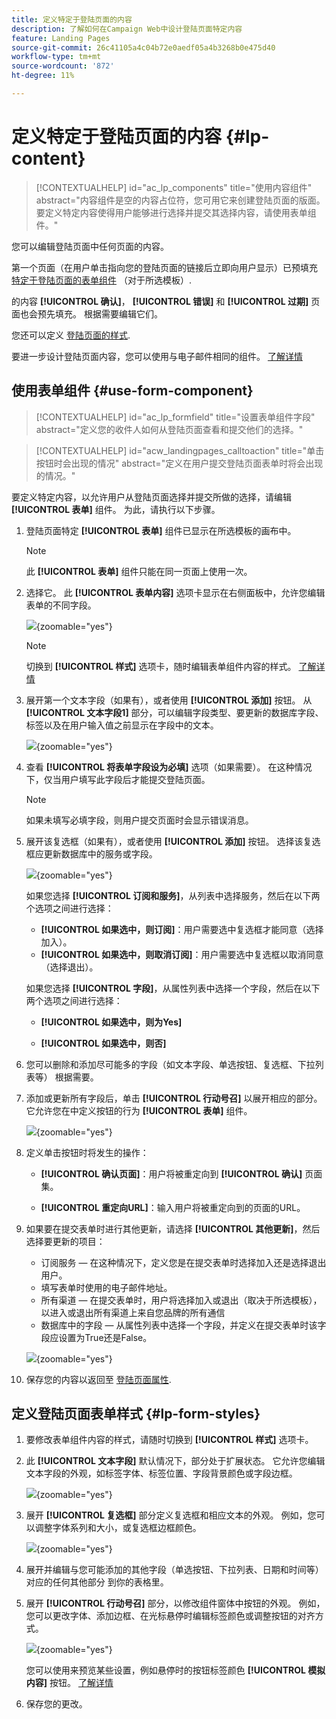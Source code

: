 ```yaml
---
title: 定义特定于登陆页面的内容
description: 了解如何在Campaign Web中设计登陆页面特定内容
feature: Landing Pages
source-git-commit: 26c41105a4c04b72e0aedf05a4b3268b0e475d40
workflow-type: tm+mt
source-wordcount: '872'
ht-degree: 11%

---
```


# 定义特定于登陆页面的内容 {#lp-content}

>[!CONTEXTUALHELP]
>id="ac_lp_components"
>title="使用内容组件"
>abstract="内容组件是空的内容占位符，您可用它来创建登陆页面的版面。要定义特定内容使得用户能够进行选择并提交其选择内容，请使用表单组件。"

您可以编辑登陆页面中任何页面的内容。


第一个页面（在用户单击指向您的登陆页面的链接后立即向用户显示）已预填充 [特定于登陆页面的表单组件](#use-form-component) （对于所选模板）<!-- to enable users to select and submit their choices-->.

的内容 **[!UICONTROL 确认]**， **[!UICONTROL 错误]** 和 **[!UICONTROL 过期]** 页面也会预先填充。 根据需要编辑它们。

您还可以定义 [登陆页面的样式](#lp-form-styles).

要进一步设计登陆页面内容，您可以使用与电子邮件相同的组件。 [了解详情](../email/content-components.md#add-content-components)

## 使用表单组件 {#use-form-component}

>[!CONTEXTUALHELP]
>id="ac_lp_formfield"
>title="设置表单组件字段"
>abstract="定义您的收件人如何从登陆页面查看和提交他们的选择。"

>[!CONTEXTUALHELP]
>id="acw_landingpages_calltoaction"
>title="单击按钮时会出现的情况"
>abstract="定义在用户提交登陆页面表单时将会出现的情况。"

要定义特定内容，以允许用户从登陆页面选择并提交所做的选择，请编辑 **[!UICONTROL 表单]** 组件。 为此，请执行以下步骤。

1. 登陆页面特定 **[!UICONTROL 表单]** 组件已显示在所选模板的画布中。

   >[!NOTE]
   >
   >此 **[!UICONTROL 表单]** 组件只能在同一页面上使用一次。

1. 选择它。 此 **[!UICONTROL 表单内容]** 选项卡显示在右侧面板中，允许您编辑表单的不同字段。

   ![](assets/lp-form-component.png){zoomable=&quot;yes&quot;}

   >[!NOTE]
   >
   >切换到 **[!UICONTROL 样式]** 选项卡，随时编辑表单组件内容的样式。 [了解详情](#lp-form-styles)

1. 展开第一个文本字段（如果有），或者使用 **[!UICONTROL 添加]** 按钮。 从 **[!UICONTROL 文本字段1]** 部分，可以编辑字段类型、要更新的数据库字段、标签以及在用户输入值之前显示在字段中的文本。

   ![](assets/lp-form-text-field.png){zoomable=&quot;yes&quot;}

1. 查看 **[!UICONTROL 将表单字段设为必填]** 选项（如果需要）。 在这种情况下，仅当用户填写此字段后才能提交登陆页面。

   >[!NOTE]
   >
   >如果未填写必填字段，则用户提交页面时会显示错误消息。

1. 展开该复选框（如果有），或者使用 **[!UICONTROL 添加]** 按钮。 选择该复选框应更新数据库中的服务或字段。

   ![](assets/lp-form-checkbox.png){zoomable=&quot;yes&quot;}

   如果您选择 **[!UICONTROL 订阅和服务]**，从列表中选择服务，然后在以下两个选项之间进行选择：

   * **[!UICONTROL 如果选中，则订阅]**：用户需要选中复选框才能同意（选择加入）。
   * **[!UICONTROL 如果选中，则取消订阅]**：用户需要选中复选框以取消同意（选择退出）。

   如果您选择 **[!UICONTROL 字段]**，从属性列表中选择一个字段，然后在以下两个选项之间进行选择：

   * **[!UICONTROL 如果选中，则为Yes]**<!--TBC-->

   * **[!UICONTROL 如果选中，则否]**<!--TBC-->

1. 您可以删除和添加尽可能多的字段（如文本字段、单选按钮、复选框、下拉列表等） 根据需要。

1. 添加或更新所有字段后，单击 **[!UICONTROL 行动号召]** 以展开相应的部分。 它允许您在中定义按钮的行为 **[!UICONTROL 表单]** 组件。

   ![](assets/lp-call-to-action.png){zoomable=&quot;yes&quot;}

1. 定义单击按钮时将发生的操作：

   * **[!UICONTROL 确认页面]**：用户将被重定向到 **[!UICONTROL 确认]** 页面集。

   * **[!UICONTROL 重定向URL]**：输入用户将被重定向到的页面的URL。

1. 如果要在提交表单时进行其他更新，请选择 **[!UICONTROL 其他更新]**，然后选择要更新的项目：
   * 订阅服务 — 在这种情况下，定义您是在提交表单时选择加入还是选择退出用户。
   * 填写表单时使用的电子邮件地址。
   * 所有渠道 — 在提交表单时，用户将选择加入或退出（取决于所选模板），以进入或退出所有渠道上来自您品牌的所有通信
   * 数据库中的字段 — 从属性列表中选择一个字段，并定义在提交表单时该字段应设置为True还是False。

   ![](assets/lp-form-additionnal-updates.png){zoomable=&quot;yes&quot;}

1. 保存您的内容以返回至 [登陆页面属性](create-lp.md#create-landing-page).

## 定义登陆页面表单样式 {#lp-form-styles}

1. 要修改表单组件内容的样式，请随时切换到 **[!UICONTROL 样式]** 选项卡。

1. 此 **[!UICONTROL 文本字段]** 默认情况下，部分处于扩展状态。 它允许您编辑文本字段的外观，如标签字体、标签位置、字段背景颜色或字段边框。

   ![](assets/lp-text-styles.png){zoomable=&quot;yes&quot;}

1. 展开 **[!UICONTROL 复选框]** 部分定义复选框和相应文本的外观。 例如，您可以调整字体系列和大小，或复选框边框颜色。

   ![](assets/lp-checkbox-style.png){zoomable=&quot;yes&quot;}

1. 展开并编辑与您可能添加的其他字段（单选按钮、下拉列表、日期和时间等）对应的任何其他部分 到你的表格里。

1. 展开 **[!UICONTROL 行动号召]** 部分，以修改组件窗体中按钮的外观。 例如，您可以更改字体、添加边框、在光标悬停时编辑标签颜色或调整按钮的对齐方式。

   ![](assets/lp-call-to-action-style.png){zoomable=&quot;yes&quot;}

   您可以使用来预览某些设置，例如悬停时的按钮标签颜色 **[!UICONTROL 模拟内容]** 按钮。 [了解详情](create-lp.md#test-landing-page)

1. 保存您的更改。
